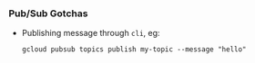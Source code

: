 ### Pub/Sub Gotchas

- Publishing message through `cli`, eg:
  ```aidl
  gcloud pubsub topics publish my-topic --message "hello"
  ```
